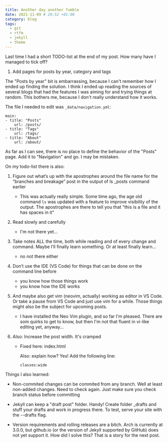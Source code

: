 ```yaml
---
title: Another day another fumble
date: 2021-11-09 # 20:52 +01:00
category: blog
tags:
  - git
  - rtfm
  - jekyll
  - theme
---
```


Last time I had a short TODO-list at the end of my post. How many have I managed to tick off?

<!--more-->

1.  Add pages for posts by year, category and tags

The "Posts by year" bit is embarrassing, because I can't remember how I ended up finding the solution. I think I ended up reading the sources of several blogs that had the features I was aiming for and trying things at random. This bothers me, because I don't really understand how it works.

The file I needed to edit was `_data/navigation.yml`:

    main:
    - title: "Posts"
        url: /posts/
    - title: "Tags"
        url: /tags/
    - title: "About"
        url: /about/

As far as I can see, there is no place to define the behavior of the "Posts" page. Add it to "Navigation" and go. I may be mistaken.

On my todo-list there is also:

1.  Figure out what’s up with the apostrophes around the file name for the “branches and breakage” post in the output of ls \_posts command earlier

    - This was actually really simple. Some time ago, the age old command `ls` was updated with a feature to improve visibility of the output. The apostrophes are there to tell you that "this is a file and it has spaces in it"

1.  Read slowly and carefully

    - I'm not there yet...

1.  Take notes ALL the time, both while reading and of every change and command. Maybe I’ll finally learn something. Or at least finally learn…

    - no not there either

1.  Don’t use the IDE (VS Code) for things that can be done on the command line before

    - you know how those things work
    - you know how the IDE works

1.  And maybe also get vim (neovim, actually) working as editor in VS Code. Or take a pause from VS Code and just use vim for a while. Those things might also be the subject for upcoming posts.

    - I have installed the Neo Vim plugin, and so far I'm pleased. There are som quirks to get to know, but then I'm not that fluent in vi-like editing yet, anyway...

1.  Also: Increase the post width. It's cramped

    - Fixed here: index.html

      Also: explain how?
      Yes! Add the following line:

      `classes:wide`

Things I also learned:

- Non-commited changes can be commited from any branch. Well at least non-added changes. Need to check again. Just make sure you check branch status before committing
- Jekyll can keep a "draft post" folder. Handy! Create folder \_drafts and stuff your drafts and work in progress there. To test, serve your site with the --drafts flag.

- Version requirements and rolling releases are a bitch. Arch is currently at 3.0.0, but github.io (or the version of Jekyll supported by GitHub) does not yet support it. How did I solve this? That is a story for the next post.
